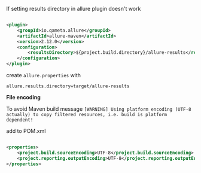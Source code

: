 If setting results directory in allure plugin doesn't work

```xml

<plugin>
    <groupId>io.qameta.allure</groupId>
    <artifactId>allure-maven</artifactId>
    <version>2.12.0</version>
    <configuration>
        <resultsDirectory>${project.build.directory}/allure-results</resultsDirectory>
    </configuration>
</plugin>
```

create ```allure.properties``` with

```properties
allure.results.directory=target/allure-results
```

**File encoding**

To avoid Maven build message
```[WARNING] Using platform encoding (UTF-8 actually) to copy filtered resources, i.e. build is platform dependent!```

add to POM.xml

```xml

<properties>
    <project.build.sourceEncoding>UTF-8</project.build.sourceEncoding>
    <project.reporting.outputEncoding>UTF-8</project.reporting.outputEncoding>
</properties>
```